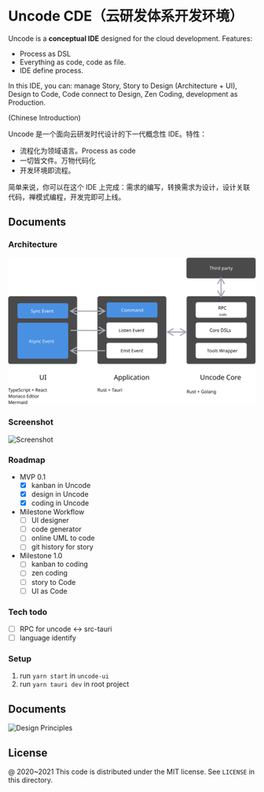 # Uncode CDE（云研发体系开发环境）

Uncode is a **conceptual IDE** designed for the cloud development. Features:

 - Process as DSL
 - Everything as code, code as file.
 - IDE define process.

In this IDE, you can: manage Story, Story to Design (Architecture + UI), Design to Code, Code connect to Design, Zen Coding, development as Production.

(Chinese Introduction)

Uncode 是一个面向云研发时代设计的下一代概念性 IDE。特性：

 - 流程化为领域语言。Process as code
 - 一切皆文件。万物代码化
 - 开发环境即流程。

简单来说，你可以在这个 IDE 上完成：需求的编写，转换需求为设计，设计关联代码，禅模式编程，开发完即可上线。

## Documents

### Architecture

![Uncode Architecture](docs/architecture/uncode-architecture.svg)

### Screenshot

![Screenshot](https://inherd.org/articles/images/uncode-ss.png)

### Roadmap

 - MVP 0.1
    - [x] kanban in Uncode
    - [x] design in Uncode
    - [x] coding in Uncode
 - Milestone Workflow
    - [ ] UI designer
    - [ ] code generator
    - [ ] online UML to code
    - [ ] git history for story
 - Milestone 1.0
    - [ ] kanban to coding
    - [ ] zen coding
    - [ ] story to Code
    - [ ] UI as Code

### Tech todo

 - [ ] RPC for uncode <-> src-tauri
 - [ ] language identify

### Setup

1. run `yarn start` in `uncode-ui`
2. run `yarn tauri dev` in root project

## Documents

![Design Principles](docs/design/design-principles.png)


License
---

@ 2020~2021 This code is distributed under the MIT license. See `LICENSE` in this directory.
